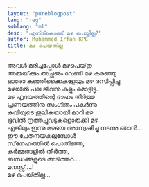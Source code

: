 ```yaml
---
layout: "pureblogpost"
lang: "reg"
sublang: "ml"
desc: "എന്ത്കൊണ്ട് മഴ പെയ്തില്ല?"
author: Muhammed Irfan KPC
title: മഴ പെയ്‌തില്ല
---
```

അവള്‍ മരിച്ചപ്പോള്‍ മഴപെയ്‌തു<br/>
അമ്മയ്‌ക്കും അച്ഛഌം വേണ്ടി മഴ കരഞ്ഞു<br/>
ഓരോ കുഞ്ഞിക്കൈകളേയും മഴ രസിപ്പിച്ചു<br/>
മഴയില്‍ പല ജീവനു കളും മൊട്ടിട്ടു. <br/>
മഴ ഹൃദയത്തിന്റെ ദാഹം തീര്‍ത്തു<br/>
പ്രണയത്തിനു  സംഗീതം പകര്‍ന്നു<br/>
കവിയുടെ തൂലികയായി മാറി മഴ<br/>
ഭൂവില്‍ നൃത്തച്ചുവടുകളൊരുക്കി മഴ<br/>
എങ്കിലും ഇന്നു മഴയെ അന്വേഷിച്ചു നടന്നു ഞാന്‍...<br/>
ഈ ചേതനയകലുമ്പോള്‍<br/>
സ്‌നേഹത്തില്‍ പൊതിഞ്ഞ,<br/>
കര്‍മ്മങ്ങളില്‍ തീര്‍ത്ത,<br/>
ബന്ധങ്ങളുടെ അടിത്തറ....<br/>
മനസ്സ്‌....!<br/>
മഴ പെയ്‌തില്ല...<br/>
